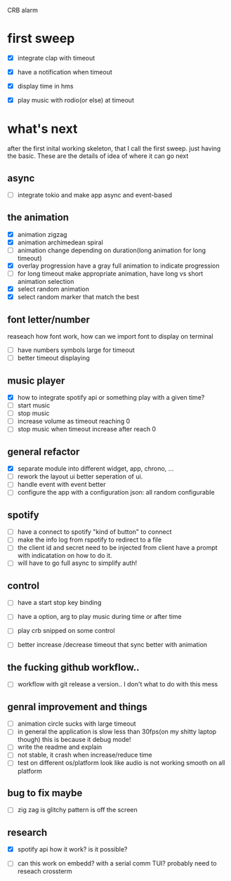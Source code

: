 CRB alarm 

# first sweep 
- [X] integrate clap with timeout 
- [X] have a notification when timeout
- [X] display time in hms 
- [X] play music with rodio(or else) at timeout


# what's next
after the first inital working skeleton, that I call the first sweep. just having the basic.
These are the details of idea of where it can go next

## async
- [ ]  integrate tokio and make app async and event-based

## the animation
- [X] animation zigzag
- [X] animation archimedean spiral
- [ ] animation change depending on duration(long animation for long timeout)
- [X] overlay progression have a gray full animation to indicate progression
- [ ] for long timeout make appropriate animation, have long vs short animation selection
- [X] select random animation
- [X] select random marker that match the best

## font letter/number
reaseach how font work, how can we import font to display on terminal
- [ ] have numbers symbols large for timeout
- [ ] better timeout displaying

## music player
- [X] how to integrate spotify api or something play with a given time?
- [ ] start music
- [ ] stop music
- [ ] increase volume as timeout reaching 0 
- [ ] stop music when timeout increase after reach 0

## general refactor
- [X] separate module into different widget, app, chrono, ...
- [ ] rework the layout ui better seperation of ui.
- [ ] handle event with event better
- [ ] configure the app with a configuration json: all random configurable
 
 ## spotify
- [ ] have a connect to spotify "kind of button" to connect
- [ ] make the info log from rspotify to redirect to a file
- [ ] the client id and secret need to be injected from client have a prompt with indicatation on how to do it.
- [ ] will have to go full async to simplify auth!
 
 ## control
- [ ] have a start stop key binding
- [ ] have a option, arg to play music during time or after time
- [ ] play crb snipped on some control 
- [ ] better increase /decrease timeout that sync better with animation


## the fucking github workflow..
- [ ] workflow with git release a version.. I don't what to do with this mess

## genral improvement and things
- [ ] animation circle sucks with large timeout
- [ ] in general the application is slow less than 30fps(on my shitty laptop though) this is because it debug mode!
- [ ] write the readme and explain 
- [ ] not stable, it crash when increase/reduce time
- [ ] test on different os/platform look like audio is not working smooth on all platform

## bug to fix maybe
- [ ] zig zag is glitchy pattern is off the screen

## research
- [X] spotify api how it work? is it possible?
- [ ] can this work on embedd? with a serial comm TUI? probably need to reseach crossterm



